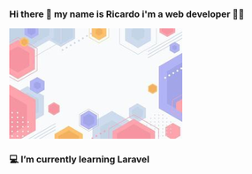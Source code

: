 ### Hi there 👋 my name is Ricardo i'm a web developer :technologist:

 ![Header](https://github.com/RicardoValadas/RicardoValadas/blob/main/header.jpg)

###  :computer: I’m currently learning Laravel



<!--

Here are some ideas to get you started:

- 🔭 I’m currently working on ...
- 🌱 I’m currently learning ...
- 👯 I’m looking to collaborate on ...
- 🤔 I’m looking for help with ...
- 💬 Ask me about ...
- 📫 How to reach me: ...
- 😄 Pronouns: ...
- ⚡ Fun fact: ...
-->
